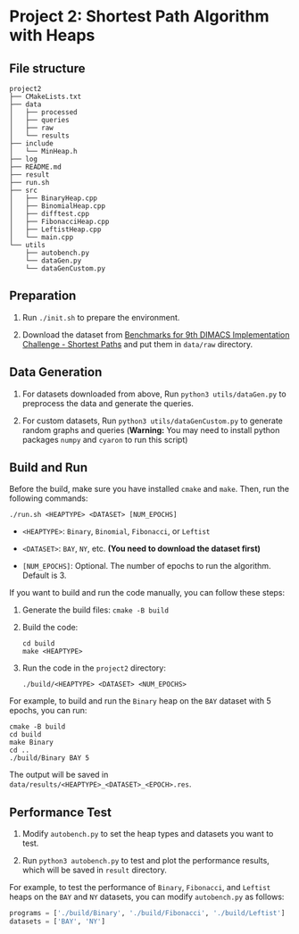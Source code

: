 # Project 2: Shortest Path Algorithm with Heaps

## File structure

```
project2
├── CMakeLists.txt
├── data
│   ├── processed
│   ├── queries
│   ├── raw
│   └── results
├── include
│   └── MinHeap.h
├── log
├── README.md
├── result
├── run.sh
├── src
│   ├── BinaryHeap.cpp
│   ├── BinomialHeap.cpp
│   ├── difftest.cpp
│   ├── FibonacciHeap.cpp
│   ├── LeftistHeap.cpp
│   └── main.cpp
└── utils
    ├── autobench.py
    └── dataGen.py
    └── dataGenCustom.py
```

## Preparation

1. Run `./init.sh` to prepare the environment.

2. Download the dataset from [Benchmarks for 9th DIMACS Implementation Challenge - Shortest Paths](http://www.dis.uniroma1.it/challenge9/download.shtml) and put them in `data/raw` directory.

## Data Generation

1. For datasets downloaded from above, Run `python3 utils/dataGen.py` to preprocess the data and generate the queries.

2. For custom datasets, Run `python3 utils/dataGenCustom.py` to generate random graphs and queries (**Warning:** You may need to install python packages `numpy` and `cyaron` to run this script)

## Build and Run

Before the build, make sure you have installed `cmake` and `make`. Then, run the following commands:

```
./run.sh <HEAPTYPE> <DATASET> [NUM_EPOCHS]
```

- `<HEAPTYPE>`: `Binary`, `Binomial`, `Fibonacci`, or `Leftist`

- `<DATASET>`: `BAY`, `NY`, etc. **(You need to download the dataset first)**

- `[NUM_EPOCHS]`: Optional. The number of epochs to run the algorithm. Default is 3.

If you want to build and run the code manually, you can follow these steps:

1. Generate the build files: `cmake -B build`

2. Build the code:

    ```
    cd build
    make <HEAPTYPE>
    ```

3. Run the code in the `project2` directory:

    ```
    ./build/<HEAPTYPE> <DATASET> <NUM_EPOCHS>
    ```

For example, to build and run the `Binary` heap on the `BAY` dataset with 5 epochs, you can run:

```
cmake -B build
cd build
make Binary
cd ..
./build/Binary BAY 5
```

The output will be saved in `data/results/<HEAPTYPE>_<DATASET>_<EPOCH>.res`.

## Performance Test

1. Modify `autobench.py` to set the heap types and datasets you want to test.

2. Run `python3 autobench.py` to test and plot the performance results, which will be saved in `result` directory.

For example, to test the performance of `Binary`, `Fibonacci`, and `Leftist` heaps on the `BAY` and `NY` datasets, you can modify `autobench.py` as follows:

```python
programs = ['./build/Binary', './build/Fibonacci', './build/Leftist']
datasets = ['BAY', 'NY']
```
